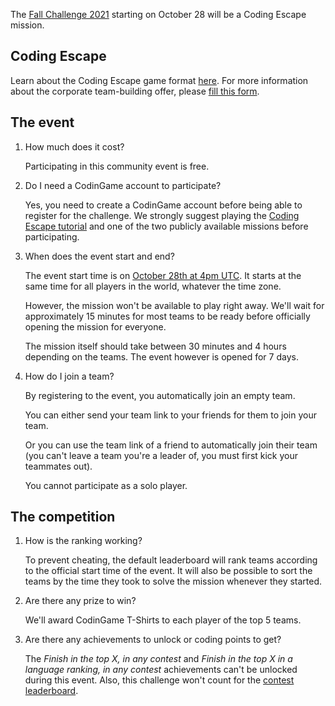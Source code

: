 The [Fall Challenge 2021](https://www.codingame.com/contests/fall-challenge-2021) starting on October 28 will be a Coding Escape mission.

## Coding Escape

Learn about the Coding Escape game format [here](pages/escape/general.md). For more information about the corporate team-building offer, please [fill this form](https://codingame.typeform.com/to/tDphTbVB#from=fc2021).

## The event

1. How much does it cost?
	
	Participating in this community event is free.

2. Do I need a CodinGame account to participate?

	Yes, you need to create a CodinGame account before being able to register for the challenge. We strongly suggest playing the [Coding Escape tutorial](https://escape.codingame.com/games/2) and one of the two publicly available missions before participating.

3. When does the event start and end?

	The event start time is on [October 28th at 4pm UTC](http://www.worldtimebuddy.com/event?lid=100%2C2988507%2C2988507&h=100&sts=27256320&sln=16-18&a=show&euid=ad70cf26-45d2-e734-c155-58dc0b1656df). It starts at the same time for all players in the world, whatever the time zone.

	However, the mission won't be available to play right away. We'll wait for approximately 15 minutes for most teams to be ready before officially opening the mission for everyone.

	The mission itself should take between 30 minutes and 4 hours depending on the teams. The event however is opened for 7 days.

4. How do I join a team?

	By registering to the event, you automatically join an empty team.

	You can either send your team link to your friends for them to join your team.

	Or you can use the team link of a friend to automatically join their team (you can't leave a team you're a leader of, you must first kick your teammates out).

	You cannot participate as a solo player.

## The competition

1. How is the ranking working?

	To prevent cheating, the default leaderboard will rank teams according to the official start time of the event. It will also be possible to sort the teams by the time they took to solve the mission whenever they started.

2. Are there any prize to win?

	We'll award CodinGame T-Shirts to each player of the top 5 teams.

3. Are there any achievements to unlock or coding points to get?

	The _Finish in the top X, in any contest_ and _Finish in the top X in a language ranking, in any contest_ achievements can't be unlocked during this event. Also, this challenge won't count for the [contest leaderboard](https://www.codingame.com/leaderboards/contests/global).